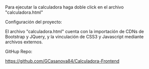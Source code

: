 Para ejecutar la calculadora haga doble click en el archivo "calculadora.html"

Configuración del proyecto:

El archivo "calculadora.html" cuenta con la importación de CDNs de Bootstrap y JQuery, y la vinculación de CSS3 y Javascript mediante archivos externos.

GitHup Repo: 

https://github.com/GCasanova84/Calculadora-Frontend
